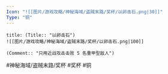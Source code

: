 ```yaml
---
Icon: "![[图片/游戏攻略/神秘海域/盗贼末路/奖杯/以卵击石.png|30]]"
Type: "铜"
---
```

```ad-common-bronze-trophy
title: (Title:: "以卵击石")
![[图片/游戏攻略/神秘海域/盗贼末路/奖杯/以卵击石.png|100]]

(Comment:: "只用近战攻击击败 5 名重甲型敌人")
```

#神秘海域/盗贼末路/奖杯 #奖杯 #铜
